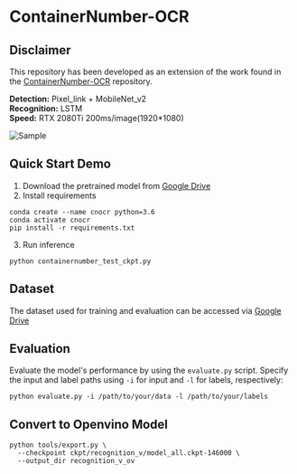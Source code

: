 # ContainerNumber-OCR

## Disclaimer
This repository has been developed as an extension of the work found in the [ContainerNumber-OCR](https://github.com/lbf4616/ContainerNumber-OCR) repository.

 __Detection:__  Pixel_link + MobileNet_v2  
 __Recognition:__  LSTM  
 __Speed:__  RTX 2080Ti 200ms/image(1920*1080)  
 
![Sample](https://github.com/lbf4616/ContainerNumber-OCR/blob/master/Sample.png)
 
## Quick Start Demo
1. Download the pretrained model from [Google Drive](https://drive.google.com/open?id=18IGl5jOsUX4S6fKLHlw41JXEn4RRxIIF)  
2. Install requirements  
```
conda create --name cnocr python=3.6
conda activate cnocr
pip install -r requirements.txt
```
3. Run inference
```
python containernumber_test_ckpt.py
```

## Dataset
The dataset used for training and evaluation can be accessed via [Google Drive](https://drive.google.com/drive/folders/1u14fhGoiS-R8dMDBqtX-gRPD0a5z_4jV?usp=sharing)

## Evaluation
Evaluate the model's performance by using the `evaluate.py` script. Specify the input and label paths using `-i` for input and `-l` for labels, respectively:
```
python evaluate.py -i /path/to/your/data -l /path/to/your/labels
```

## Convert to Openvino Model
```
python tools/export.py \
  --checkpoint ckpt/recognition_v/model_all.ckpt-146000 \
  --output_dir recognition_v_ov
```
